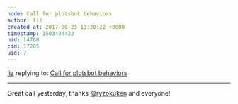 ```yaml
---
node: Call for plotsbot behaviors
author: liz
created_at: 2017-08-23 13:20:22 +0000
timestamp: 1503494422
nid: 14768
cid: 17205
uid: 7
---
```




[liz](../profile/liz) replying to: [Call for plotsbot behaviors](../notes/ryzokuken/08-18-2017/call-for-plotsbot-behaviors)

----
Great call yesterday, thanks [@ryzokuken](/profile/ryzokuken) and everyone!